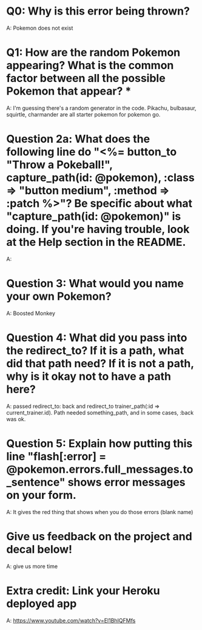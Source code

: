 # Q0: Why is this error being thrown?
A: Pokemon does not exist

# Q1: How are the random Pokemon appearing? What is the common factor between all the possible Pokemon that appear? *
A: I'm guessing there's a random generator in the code. Pikachu, bulbasaur, squirtle, charmander are all starter pokemon for pokemon go.

# Question 2a: What does the following line do "<%= button_to "Throw a Pokeball!", capture_path(id: @pokemon), :class => "button medium", :method => :patch %>"? Be specific about what "capture_path(id: @pokemon)" is doing. If you're having trouble, look at the Help section in the README.
A: 

# Question 3: What would you name your own Pokemon?
A: Boosted Monkey

# Question 4: What did you pass into the redirect_to? If it is a path, what did that path need? If it is not a path, why is it okay not to have a path here?
A: passed redirect_to: back and redirect_to trainer_path(:id => current_trainer.id). Path needed something_path, and in some cases, :back was ok. 

# Question 5: Explain how putting this line "flash[:error] = @pokemon.errors.full_messages.to_sentence" shows error messages on your form.
A: It gives the red thing that shows when you do those errors (blank name)

# Give us feedback on the project and decal below!
A: give us more time

# Extra credit: Link your Heroku deployed app
A: https://www.youtube.com/watch?v=El1BhIQFMfs